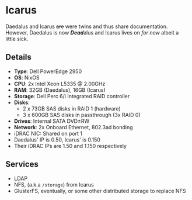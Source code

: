 # Icarus

Daedalus and Icarus ~~are~~ were twins and thus share documentation.
However, Daedalus is now ***Dead***alus and Icarus lives on *for now* albeit a little sick.

## Details
- **Type**: Dell PowerEdge 2950
- **OS**: NixOS
- **CPU**: 2x Intel Xeon L5335 @ 2.00GHz
- **RAM**: 32GB (Daedalus), 16GB (Icarus)
- **Storage**: Dell Perc 6/i Integrated RAID controller
- **Disks**:
    - 2 x 73GB SAS disks in RAID 1 (hardware)
    - 3 x 600GB SAS disks in passthrough (3x RAID 0)
- **Drives**: Internal SATA DVD±RW
- **Network**: 2x Onboard Ethernet, 802.3ad bonding
- iDRAC NIC: Shared on port 1
- Daedalus' IP is 0.50, Icarus' is 0.150
- Their iDRAC IPs are 1.50 and 1.150 respectively

## Services
- LDAP
- NFS, (a.k.a `/storage`) from Icarus
- GlusterFS, eventually, or some other distributed storage to replace NFS